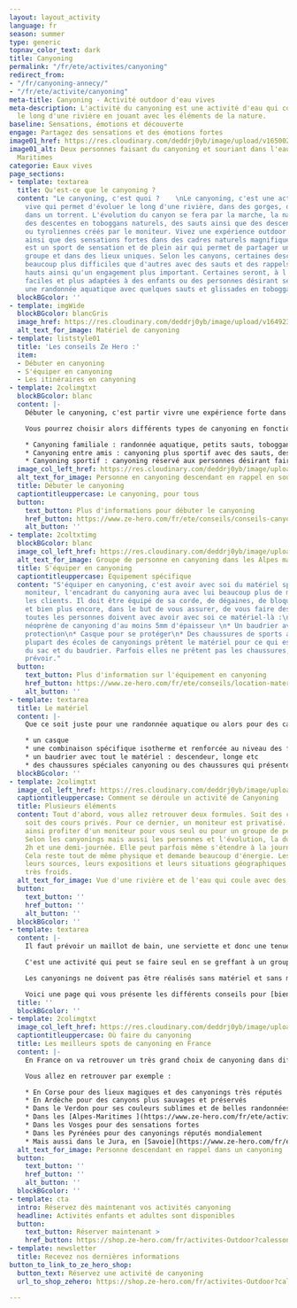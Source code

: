```yaml
---
layout: layout_activity
language: fr
season: summer
type: generic
topnav_color_text: dark
title: Canyoning
permalink: "/fr/ete/activites/canyoning"
redirect_from:
- "/fr/canyoning-annecy/"
- "/fr/ete/activite/canyoning"
meta-title: Canyoning - Activité outdoor d'eau vives
meta-description: L'activité du canyoning est une activité d'eau qui consiste à avancer
  le long d'une rivière en jouant avec les éléments de la nature.
baseline: Sensations, émotions et découverte
engage: Partagez des sensations et des émotions fortes
image01_href: https://res.cloudinary.com/deddrj0yb/image/upload/v1650029582/website/Canyoning%2006/GOPR0065.jpg
image01_alt: Deux personnes faisant du canyoning et souriant dans l'eau dans les Alpes
  Maritimes
categorie: Eaux vives
page_sections:
- template: textarea
  title: Qu'est-ce que le canyoning ?
  content: "Le canyoning, c'est quoi ?    \nLe canyoning, c'est une activité d'eau
    vive qui permet d'évoluer le long d'une rivière, dans des gorges, dans des cascades,
    dans un torrent. L'évolution du canyon se fera par la marche, la nage, l'escalade,
    des descentes en toboggans naturels, des sauts ainsi que des descentes en rappel
    ou tyroliennes créés par le moniteur. Vivez une expérience outdoor incroyable
    ainsi que des sensations fortes dans des cadres naturels magnifiques.  \nLe canyoning
    est un sport de sensation et de plein air qui permet de partager un moment en
    groupe et dans des lieux uniques. Selon les canyons, certaines descentes seront
    beaucoup plus difficiles que d'autres avec des sauts et des rappels parfois très
    hauts ainsi qu'un engagement plus important. Certaines seront, à l'inverse, plus
    faciles et plus adaptées à des enfants ou des personnes désirant seulement faire
    une randonnée aquatique avec quelques sauts et glissades en toboggan."
  blockBGcolor: ''
- template: imgWide
  blockBGcolor: blancGris
  image_href: https://res.cloudinary.com/deddrj0yb/image/upload/v1649235420/website/assets/Recadr%C3%A9es/canyoning.png
  alt_text_for_image: Matériel de canyoning
- template: liststyle01
  title: 'Les conseils Ze Hero :'
  item:
  - Débuter en canyoning
  - S'équiper en canyoning
  - Les itinéraires en canyoning
- template: 2colimgtxt
  blockBGcolor: blanc
  content: |-
    Débuter le canyoning, c'est partir vivre une expérience forte dans des lieux magnifiques. Le canyoning est une activité ouverte à tout le monde à condition de savoir nager. Vous pourrez alors partager et vivre des moments intenses. En fonction de votre expérience en canyoning, de votre niveau et de votre âge, le moniteur adaptera le choix du parcours. Pour les initiations et les débuts dans le canyoning, cela ne nécessite pas forcément d'avoir une bonne condition physique, les parcours sont plus ouverts avec plus de marche et de nage. Par contre, lorsque les parcours de canyoning vont être plus techniques et engagés, il faudra alors avoir une meilleure condition physique, être agile, ne pas avoir le vertige. Vous devrez alors descendre en rappels, réaliser des sauts parfois à plus de 10m.

    Vous pourrez choisir alors différents types de canyoning en fonction de vos envies, de vos niveaux et de votre groupe :

    * Canyoning familiale : randonnée aquatique, petits sauts, toboggans et parfois quelques petits rappels
    * Canyoning entre amis : canyoning plus sportif avec des sauts, des rappels, des toboggans
    * Canyoning sportif : canyoning réservé aux personnes désirant faire des sauts très hauts, des longs rappels, des espaces parfois étroits et des descentes de plusieurs heures
  image_col_left_href: https://res.cloudinary.com/deddrj0yb/image/upload/v1643730311/website/Canyoning%2006/IMG_6342_nrdlmr.jpg
  alt_text_for_image: Personne en canyoning descendant en rappel en souriant
  title: Débuter le canyoning
  captiontitleuppercase: Le canyoning, pour tous
  button:
    text_button: Plus d'informations pour débuter le canyoning
    href_button: https://www.ze-hero.com/fr/ete/conseils/conseils-canyoning
    alt_button: ''
- template: 2coltxtimg
  blockBGcolor: blanc
  image_col_left_href: https://res.cloudinary.com/deddrj0yb/image/upload/v1643629416/website/Canyoning%2006/IMG_4081_lbj3u9.jpg
  alt_text_for_image: Groupe de personne en canyoning dans les Alpes maritimes
  title: S'équiper en canyoning
  captiontitleuppercase: Equipement spécifique
  content: "S'équiper en canyoning, c'est avoir avec soi du matériel spécifique. Le
    moniteur, l'encadrant du canyoning aura avec lui beaucoup plus de matériel que
    les clients. Il doit être équipé de sa corde, de dégaines, de bloqueurs, de mousquetons
    et bien plus encore, dans le but de vous assurer, de vous faire descendre. Mais
    toutes les personnes doivent avec avoir avec soi ce matériel-là :\n\n* Combinaison
    néoprène de canyoning d'au moins 5mm d'épaisseur \n* Un baudrier avec jupe de
    protection\n* Casque pour se protéger\n* Des chaussures de sports avec des crampons\n\nLa
    plupart des écoles de canyonings prêtent le matériel pour ce qui est de la combinaison,
    du sac et du baudrier. Parfois elles ne prêtent pas les chaussures, il vaut mieux
    prévoir."
  button:
    text_button: Plus d'information sur l'équipement en canyoning
    href_button: https://www.ze-hero.com/fr/ete/conseils/location-materiel-canyoning-alpes-maritimes
    alt_button: ''
- template: textarea
  title: Le matériel
  content: |-
    Que ce soit juste pour une randonnée aquatique ou alors pour des canyonings plus techniques, le matériel de canyoning est plutôt spécifique. Généralement le moniteur met à disposition la plupart du matériel. Vous allez donc retrouver :

    * un casque
    * une combinaison spécifique isotherme et renforcée au niveau des fesses et des genoux ainsi que sur les coudes
    * un baudrier avec tout le matériel : descendeur, longe etc
    * des chaussures spéciales canyoning ou des chaussures qui présentent des crampons (types chaussures de trail)
  blockBGcolor: ''
- template: 2colimgtxt
  image_col_left_href: https://res.cloudinary.com/deddrj0yb/image/upload/v1642516880/website/summer/pexels-julia-volk-6152738_q30qqg.jpg
  captiontitleuppercase: Comment se déroule un activité de Canyoning
  title: Plusieurs éléments
  content: Tout d'abord, vous allez retrouver deux formules. Soit des cours collectifs,
    soit des cours privés. Pour ce dernier, un moniteur est privatisé. Vous pouvez
    ainsi profiter d'un moniteur pour vous seul ou pour un groupe de personne défini.
    Selon les canyonings mais aussi les personnes et l'évolution, la durée varie entre
    2h et une demi-journée. Elle peut parfois même s'étendre à la journée entière.
    Cela reste tout de même physique et demande beaucoup d'énergie. Les canyons, selon
    leurs sources, leurs expositions et leurs situations géographiques peuvent être
    très froids.
  alt_text_for_image: Vue d'une rivière et de l'eau qui coule avec des trous d'eau
  button:
    text_button: ''
    href_button: ''
    alt_button: ''
  blockBGcolor: ''
- template: textarea
  content: |-
    Il faut prévoir un maillot de bain, une serviette et donc une tenue de rechange. Mais aussi, une bouteille d'eau qui peut être amenée par le moniteur ainsi qu'une barre énergétique.

    C'est une activité qui peut se faire seul en se greffant à un groupe, ou avec des amis, mais également avec ses enfants. Le canyoning est un bon moyen de vivre une expérience riche en émotion tout en s'amusant dans un cadre naturel.

    Les canyonings ne doivent pas être réalisés sans matériel et sans moniteur. Si vous tentez de réaliser le canyoning sans connaitre les règles et surtout le lieu, cela peut s'avérer très dangereux. Cela est d'autant plus vrai dans les zones où l'accès aux sauveteurs n'est pas facilité. Le canyoning est par ailleurs un lieu naturel qui bouge et se transforme chaque année en fonction des conditions météorologiques.

    Voici une page qui vous présente les différents conseils pour [bien débuter le canyoning](https://www.ze-hero.com/fr/ete/conseils/conseils-canyoning).
  title: ''
  blockBGcolor: ''
- template: 2colimgtxt
  image_col_left_href: https://res.cloudinary.com/deddrj0yb/image/upload/v1643730311/website/Canyoning%2006/IMG_6342_nrdlmr.jpg
  captiontitleuppercase: Où faire du canyoning
  title: Les meilleurs spots de canyoning en France
  content: |-
    En France on va retrouver un très grand choix de canyoning dans différentes régions. Ces différents canyons correspondront à tous les niveaux et tous les goûts. Vous allez parfois avoir des canyonings magnifiques, mais qui seront moins techniques. Vous aurez aussi des canyonings moins jolis, mais qui seront techniques, exigeants et plus sensationnels.

    Vous allez en retrouver par exemple :

    * En Corse pour des lieux magiques et des canyonings très réputés
    * En Ardèche pour des canyons plus sauvages et préservés
    * Dans le Verdon pour ses couleurs sublimes et de belles randonnées aquatiques
    * Dans les [Alpes-Maritimes ](https://www.ze-hero.com/fr/ete/activites/canyoning-alpes-maritimes)pour des canyonings mixtes
    * Dans les Vosges pour des sensations fortes
    * Dans les Pyrénées pour des canyonings réputés mondialement
    * Mais aussi dans le Jura, en [Savoie](https://www.ze-hero.com/fr/ete/activites/canyoning-annecy), en Haute-Savoie...
  alt_text_for_image: Personne descendant en rappel dans un canyoning
  button:
    text_button: ''
    href_button: ''
    alt_button: ''
  blockBGcolor: ''
- template: cta
  intro: Réservez dès maintenant vos activités canyoning
  headline: Activités enfants et adultes sont disponibles
  button:
    text_button: Réserver maintenant >
    href_button: https://shop.ze-hero.com/fr/activites-Outdoor?calessonstype=all&catypegenderlistsummer=all&calessonsactivitytype=Canyoning&start-date=
- template: newsletter
  title: Recevez nos dernières informations
button_to_link_to_ze_hero_shop:
  button_text: Réservez une activité de canyoning
  url_to_shop_zehero: https://shop.ze-hero.com/fr/activites-Outdoor?calessonstype=all&catypegenderlistsummer=all&calessonsactivitytype=Canyoning&start-date=

---
```

